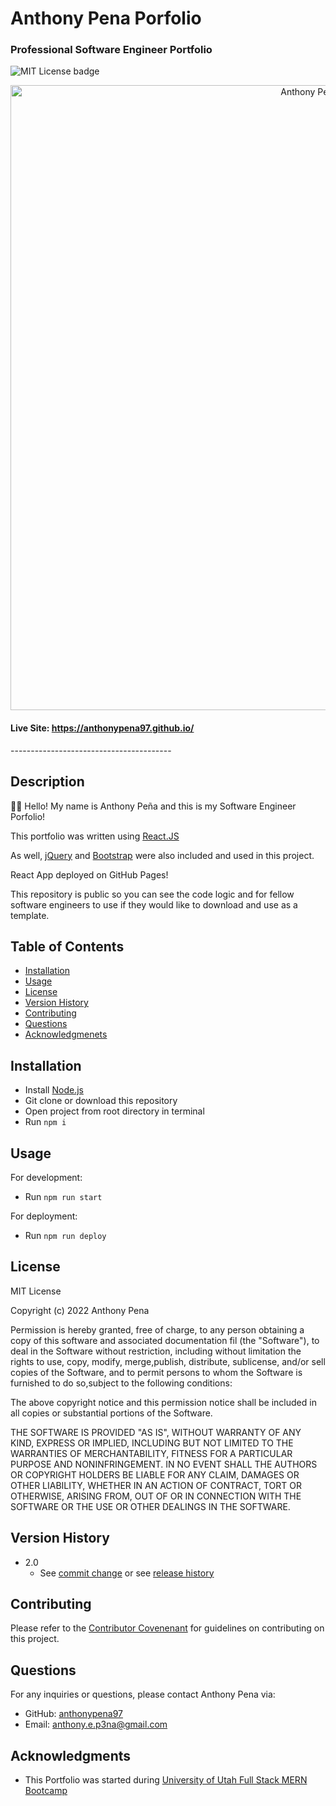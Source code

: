 # Anthony Pena Porfolio
### Professional Software Engineer Portfolio
![MIT License badge](https://img.shields.io/badge/license-MIT_License-green)

<div align=center>
<a href="https://anthonypena97.github.io/" target="_blank" rel="noreferrer">
<img alt="Anthony Pena Portfolio" width="1000" src="https://user-images.githubusercontent.com/79285555/191834707-d577fe6e-83cb-48d1-96c3-a7f7a35e3456.gif">
</a>
</div>

#### Live Site: https://anthonypena97.github.io/


<p> ---------------------------------------- </p>

## Description
👋🏽 Hello! My name is Anthony Peña and this is my Software Engineer Porfolio!

This portfolio was written using [React.JS](https://reactjs.org/)

As well, [jQuery](https://jquery.com/) and [Bootstrap](https://getbootstrap.com/) were also included and used in this project.

React App deployed on GitHub Pages!

This repository is public so you can see the code logic and for fellow software engineers to use if they would like to download and use as a template.

## Table of Contents
* [Installation](#installation)
* [Usage](#usage)
* [License](#license)
* [Version History](#version-history)
* [Contributing](#contributing)
* [Questions](#questions)
* [Acknowledgmenets](#acknowledgments)

## Installation
- Install [Node.js](https://nodejs.org/en/)
- Git clone or download this repository
- Open project from root directory in terminal
- Run `npm i`

## Usage
For development:
- Run `npm run start`

For deployment:
- Run `npm run deploy`

## License
MIT License
    
Copyright (c) 2022 Anthony Pena

Permission is hereby granted, free of charge, to any person obtaining a copy of this software and associated documentation fil (the "Software"), to deal in the Software without restriction, including without limitation the rights to use, copy, modify, merge,publish, distribute, sublicense, and/or sell copies of the Software, and to permit persons to whom the Software is furnished to do so,subject to the following conditions:
            
The above copyright notice and this permission notice shall be included in all copies or substantial portions of the Software.
            
THE SOFTWARE IS PROVIDED "AS IS", WITHOUT WARRANTY OF ANY KIND, EXPRESS OR IMPLIED, INCLUDING BUT NOT LIMITED TO THE WARRANTIES OF MERCHANTABILITY, FITNESS FOR A PARTICULAR PURPOSE AND NONINFRINGEMENT. IN NO EVENT SHALL THE AUTHORS OR COPYRIGHT HOLDERS BE LIABLE FOR ANY CLAIM, DAMAGES OR OTHER LIABILITY, WHETHER IN AN ACTION OF CONTRACT, TORT OR OTHERWISE, ARISING FROM, OUT OF OR IN CONNECTION WITH THE SOFTWARE OR THE USE OR OTHER DEALINGS IN THE SOFTWARE.

## Version History
    
* 2.0
    *  See [commit change](https://github.com/anthonypena97/pena-portfolio/commits/main) or see [release history](https://github.com/anthonypena97/pena-portfolio/releases)

## Contributing
Please refer to the [Contributor Covenenant](https://www.contributor-covenant.org/) for guidelines on contributing on this project.

## Questions
For any inquiries or questions, please contact Anthony Pena via:
* GitHub: [anthonypena97](https://github.com/anthonypena97)
* Email: <anthony.e.p3na@gmail.com>

## Acknowledgments
- This Portfolio was started during [University of Utah Full Stack MERN Bootcamp](https://bootcamps.continue.utah.edu/coding/)
